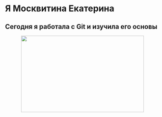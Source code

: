 # Я Москвитина Екатерина
## Сегодня я работала с Git и изучила его основы
<p align="center">
  <img width="400" height="250" src="https://github.com/blademoon/Markdown/blob/main/Picture/cat.jpg">
</p>
